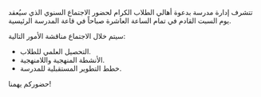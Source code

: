 
تتشرف إدارة مدرسة بدعوة أهالي الطلاب الكرام لحضور الاجتماع السنوي الذي سيُعقد يوم السبت القادم في تمام الساعة العاشرة صباحاً في قاعة المدرسة الرئيسية.

سيتم خلال الاجتماع مناقشة الأمور التالية:
- التحصيل العلمي للطلاب.
- الأنشطة المنهجية واللامنهجية.
- خطط التطوير المستقبلية للمدرسة.

حضوركم يهمنا!
